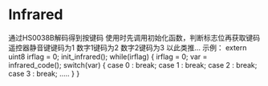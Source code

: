 # Infrared
通过HS0038B解码得到按键码
使用时先调用初始化函数，判断标志位再获取键码
遥控器静音键键码为1 数字1键码为2 数字2键码为3
以此类推...
示例：
extern uint8 irflag = 0;
      init_infrared();
      while(irflag)
      {
      irflag = 0;
      var = infrared_code();
      switch(var)
      {
       case 0 :     break;
       case 1 :     break;
       case 2 :     break;
       case 3 :     break;
        .....
      }
      }

